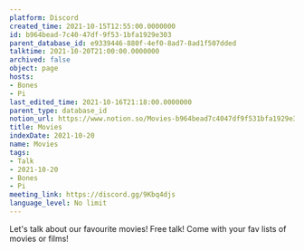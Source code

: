 ```yaml
---
platform: Discord
created_time: 2021-10-15T12:55:00.0000000
id: b964bead-7c40-47df-9f53-1bfa1929e303
parent_database_id: e9339446-880f-4ef0-8ad7-8ad1f507dded
talktime: 2021-10-20T21:00:00.0000000
archived: false
object: page
hosts:
- Bones
- Pi
last_edited_time: 2021-10-16T21:18:00.0000000
parent_type: database_id
notion_url: https://www.notion.so/Movies-b964bead7c4047df9f531bfa1929e303
title: Movies
indexDate: 2021-10-20
name: Movies
tags:
- Talk
- 2021-10-20
- Bones
- Pi
meeting_link: https://discord.gg/9Kbq4djs
language_level: No limit
---
```


Let's talk about our favourite movies!
Free talk! Come with your fav lists of movies or films!



